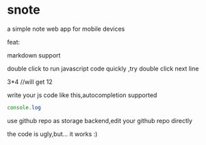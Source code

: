 # snote
a simple note web app for mobile devices 

feat:

markdown support

double click to run javascript code quickly ,try double click next line

3*4  //will get 12

write your js code like this,autocompletion supported
```javascript
console.log
```

use github repo  as storage backend,edit your github repo directly

the code is ugly,but... it works :)
























